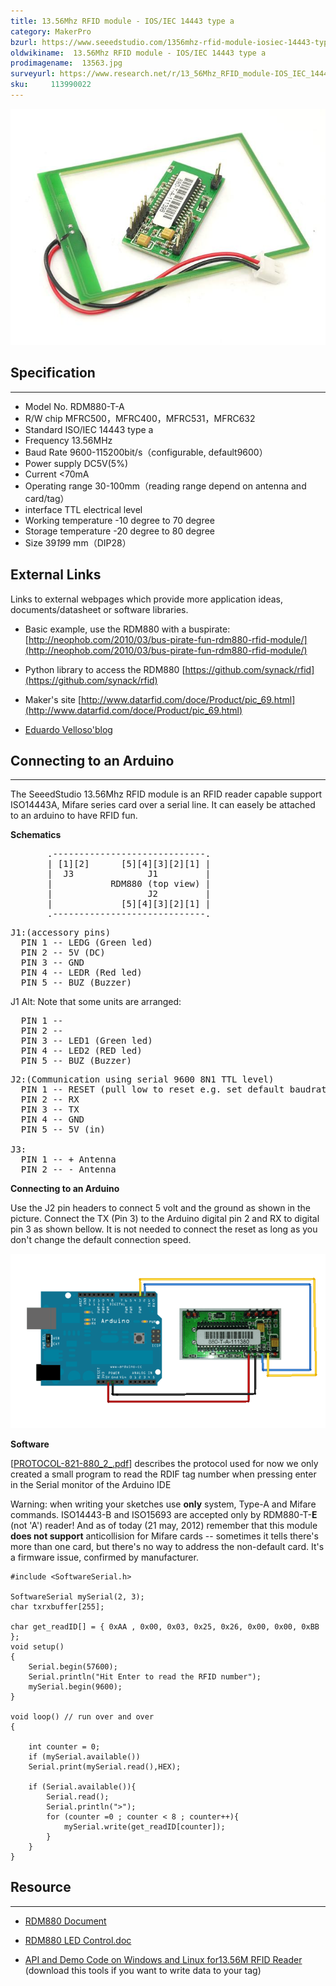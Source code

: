 ```yaml
---
title: 13.56Mhz RFID module - IOS/IEC 14443 type a
category: MakerPro
bzurl: https://www.seeedstudio.com/1356mhz-rfid-module-iosiec-14443-type-a-p-196.html?cPath=84_85&zenid=020999c566d2f31841dc54602b7d02ef
oldwikiname:  13.56Mhz RFID module - IOS/IEC 14443 type a
prodimagename:  13563.jpg
surveyurl: https://www.research.net/r/13_56Mhz_RFID_module-IOS_IEC_14443_type_a
sku:     113990022
---
```

![](https://github.com/SeeedDocument/13.56Mhz_RFID_module-IOS-IEC_14443_type_a/raw/master/img/13563.jpg)

##   Specification
---
*   Model No.  RDM880-T-A
*   R/W chip  MFRC500，MFRC400，MFRC531，MFRC632
*   Standard  ISO/IEC 14443 type a
*   Frequency  13.56MHz
*   Baud Rate  9600-115200bit/s（configurable, default9600）
*   Power supply  DC5V(5%)
*   Current  &lt;70mA
*   Operating range 30-100mm（reading range depend on antenna and card/tag）
*   interface  TTL electrical level
*   Working temperature -10 degree to 70 degree
*   Storage temperature -20 degree to 80 degree
*   Size  39*19*9 mm（DIP28）

##   External Links

Links to external webpages which provide more application ideas, documents/datasheet or software libraries.

*   Basic example, use the RDM880 with a buspirate: [http://neophob.com/2010/03/bus-pirate-fun-rdm880-rfid-module/](http://neophob.com/2010/03/bus-pirate-fun-rdm880-rfid-module/)

*   Python library to access the RDM880 [https://github.com/synack/rfid](https://github.com/synack/rfid)

*   Maker's site [http://www.datarfid.com/doce/Product/pic_69.html](http://www.datarfid.com/doce/Product/pic_69.html)

*   [Eduardo Velloso'blog](http://eduardovelloso.com/2011/11/22/rfid-part-iii-high-frequency-tutorial/)

##   Connecting to an Arduino
---
The SeeedStudio 13.56Mhz RFID module is an RFID reader capable support ISO14443A, Mifare series card over a serial line. It can easely be attached
to an arduino to have RFID fun.

**Schematics**

<pre>       .-----------------------------.
       | [1][2]      [5][4][3][2][1] |
       |  J3              J1         |
       |           RDM880 (top view) |
       |                  J2         |
       |             [5][4][3][2][1] |
       .-----------------------------.
</pre>
<pre>J1:(accessory pins)
  PIN 1 -- LEDG (Green led)
  PIN 2 -- 5V (DC)
  PIN 3 -- GND
  PIN 4 -- LEDR (Red led)
  PIN 5 -- BUZ (Buzzer)
</pre>

J1 Alt: Note that some units are arranged:

<pre>  PIN 1 --
  PIN 2 --
  PIN 3 -- LED1 (Green led)
  PIN 4 -- LED2 (RED led)
  PIN 5 -- BUZ (Buzzer)
</pre>

<pre>J2:(Communication using serial 9600 8N1 TTL level)
  PIN 1 -- RESET (pull low to reset e.g. set default baudrate)
  PIN 2 -- RX
  PIN 3 -- TX
  PIN 4 -- GND
  PIN 5 -- 5V (in)

J3:
  PIN 1 -- + Antenna
  PIN 2 -- - Antenna
</pre>

**Connecting to an Arduino**

Use the J2 pin headers to connect 5 volt and the ground as shown in the picture. Connect the TX (Pin 3) to the Arduino digital pin 2 and RX to digital pin 3 as shown bellow. It is not needed to connect the reset as long as you don't change the default connection speed.

![](https://github.com/SeeedDocument/13.56Mhz_RFID_module-IOS-IEC_14443_type_a/raw/master/img/Rdm880_bb.png)

**Software**

[[PROTOCOL-821-880_2_.pdf](https://www.google.com.hk/url?sa=t&amp;rct=j&amp;q=&amp;esrc=s&amp;source=web&amp;cd=1&amp;ved=0CCwQFjAA&amp;url=%68%74%74%70%3a%2f%2f%6e%65%6f%70%68%6f%62%2e%63%6f%6d%2f%66%69%6c%65%73%2f%72%66%69%64%2f%50%52%4f%54%4f%43%4f%4c%2d%38%32%31%2d%38%38%30%25%32%30%5f%32%5f%2e%70%64%66&amp;ei=NB4LUcEWicCJB7ylgKAO&amp;usg=AFQjCNExnbUz8nALfcRhj0I4z6tBZqgH9w&amp;bvm=bv.41867550,d.aGc&amp;cad=rjt)] describes the protocol used for now we only created a small program to read the RDIF tag number when pressing enter in the Serial monitor of the Arduino IDE

Warning: when writing your sketches use **only** system, Type-A and Mifare commands. ISO14443-B and ISO15693 are accepted only by RDM880-T-**E** (not 'A') reader! And as of today (21 may, 2012) remember that this module **does not support** anticollision for Mifare cards -- sometimes it tells there's more than one card, but there's no way to address the non-default card. It's a firmware issue, confirmed by manufacturer.
```
#include <SoftwareSerial.h>

SoftwareSerial mySerial(2, 3);
char txrxbuffer[255];

char get_readID[] = { 0xAA , 0x00, 0x03, 0x25, 0x26, 0x00, 0x00, 0xBB };
void setup()
{
    Serial.begin(57600);
    Serial.println("Hit Enter to read the RFID number");
    mySerial.begin(9600);
}

void loop() // run over and over
{

    int counter = 0;
    if (mySerial.available())
    Serial.print(mySerial.read(),HEX);

    if (Serial.available()){
        Serial.read();
        Serial.println(">");
        for (counter =0 ; counter < 8 ; counter++){
            mySerial.write(get_readID[counter]);
        }
    }
}
```

##   Resource
---
*   [RDM880 Document](https://github.com/SeeedDocument/13.56Mhz_RFID_module-IOS-IEC_14443_type_a/raw/master/res/RDM880-Spec.pdf)

*   [RDM880 LED Control.doc](https://github.com/SeeedDocument/13.56Mhz_RFID_module-IOS-IEC_14443_type_a/raw/master/res/RDM880_LED_Control.doc)

*   [API and Demo Code on Windows and Linux for13.56M RFID Reader](https://github.com/SeeedDocument/13.56Mhz_RFID_module-IOS-IEC_14443_type_a/raw/master/res/API_and_Demo_Code_on_Windows_and_Linux_for13.56M_RFID_Reader.zip) (download this tools if you want to write data to your tag)
